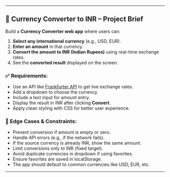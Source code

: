 

---

## 💱 Currency Converter to INR – Project Brief

Build a **Currency Converter web app** where users can:

1. **Select any international currency** (e.g., USD, EUR).
2. **Enter an amount** in that currency.
3. **Convert the amount to INR (Indian Rupees)** using real-time exchange rates.
4. See the **converted result** displayed on the screen.

### ✅ Requirements:

* Use an API like [Frankfurter API](https://www.frankfurter.app) to get live exchange rates.
* Add a dropdown to choose the currency.
* Include a text input for amount entry.
* Display the result in INR after clicking **Convert**.
* Apply clean styling with CSS for better user experience.

### 📌 Edge Cases & Constraints:

* Prevent conversion if amount is empty or zero.
* Handle API errors (e.g., if the network fails).
* If the source currency is already INR, show the same amount.
* Limit conversions only *to* INR (fixed target).
* Avoid duplicate currencies in dropdown if using favorites.
* Ensure favorites are saved in localStorage.
* The app should default to common currencies like USD, EUR, etc.

---

